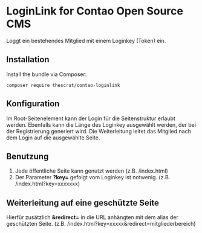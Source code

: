 # LoginLink for Contao Open Source CMS

Loggt ein bestehendes Mitglied mit einem Loginkey (Token) ein.


## Installation

Install the bundle via Composer:

```
composer require thescrat/contao-loginlink
```


## Konfiguration

Im Root-Seitenelement kann der Login für die Seitenstruktur erlaubt werden.
Ebenfalls kann die Länge des Loginkey ausgewählt werden, der bei der Registrierung generiert wird.
Die Weiterleitung leitet das Mitglied nach dem Login auf die ausgewählte Seite.

## Benutzung
1. Jede öffentliche Seite kann genutzt werden (z.B. /index.html)
2. Der Parameter **?key=** gefolgt vom Loginkey ist notwenig. (z.B. /index.html?key=xxxxxxx)

## Weiterleitung auf eine geschützte Seite
Hierfür zusätzlich **&redirect=** in die URL anhängten mit dem alias der geschützten Seite. (z.B. /index.html?key=xxxxx&redirect=mitgliederbereich)  


